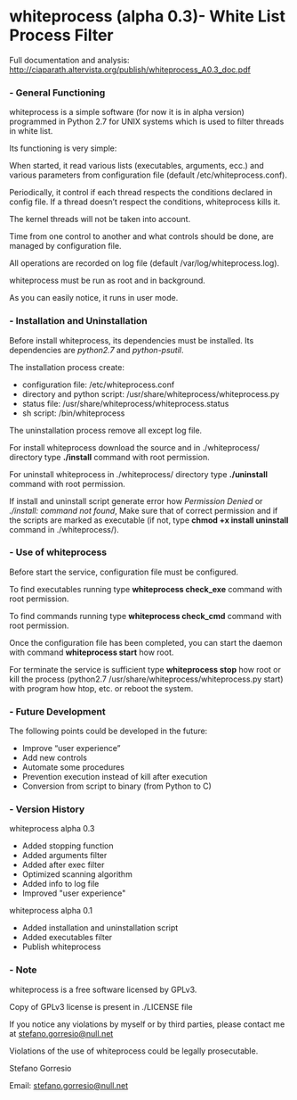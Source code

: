 # whiteprocess (alpha 0.3)- White List Process Filter


Full documentation and analysis:   http://ciaparath.altervista.org/publish/whiteprocess_A0.3_doc.pdf



### - General Functioning

whiteprocess is a simple software (for now it is in alpha version) programmed in Python 2.7 for UNIX systems which is used to filter threads in white list.


Its functioning is very simple:

When started, it read various lists (executables, arguments, ecc.) and various parameters from configuration file (default /etc/whiteprocess.conf).

Periodically, it control if each thread respects the conditions declared in config file. If a thread doesn’t respect the conditions, whiteprocess kills it.

The kernel threads will not be taken into account.

Time from one control to another and what controls should be done, are managed by configuration file.

All operations are recorded on log file (default /var/log/whiteprocess.log).

whiteprocess must be run as root and in background.

As you can easily notice, it runs in user mode.





### - Installation and Uninstallation

Before install whiteprocess, its dependencies must be installed.
Its dependencies are *python2.7* and *python-psutil*.

The installation process create:
 - configuration file: /etc/whiteprocess.conf
 - directory and python script: /usr/share/whiteprocess/whiteprocess.py
 - status file:  /usr/share/whiteprocess/whiteprocess.status
 - sh script: /bin/whiteprocess

The uninstallation process remove all except log file.



For install whiteprocess download the source and in ./whiteprocess/ directory type **./install** command with root permission.

For uninstall whiteprocess in ./whiteprocess/ directory type **./uninstall** command with root permission.

If install and uninstall script generate error how *Permission Denied* or *./install: command not found*, Make sure that of correct permission and if the scripts are marked as executable (if not, type **chmod +x install uninstall** command in ./whiteprocess/).



### - Use of whiteprocess

Before start the service, configuration file must be configured.

To find executables running type **whiteprocess check_exe** command with root permission.

To find commands running type **whiteprocess check_cmd** command with root permission.

Once the configuration file has been completed, you can start the daemon
with command **whiteprocess start** how root.

For terminate the service is sufficient type **whiteprocess stop** how root or kill the process (python2.7 /usr/share/whiteprocess/whiteprocess.py start) with program how htop, etc. or reboot the system.

### - Future Development
The following points could be developed in the future:
- Improve “user experience”
- Add new controls
- Automate some procedures
- Prevention execution instead of kill after execution
- Conversion from script to binary (from Python to C)

### - Version History
whiteprocess alpha 0.3
- Added stopping function
- Added arguments filter
- Added after exec filter
- Optimized scanning algorithm
- Added info to log file
- Improved "user experience"

whiteprocess alpha 0.1
- Added installation and uninstallation script
- Added executables filter
- Publish whiteprocess

### - Note

whiteprocess is a free software licensed by GPLv3.

Copy of GPLv3 license is present in ./LICENSE file


If you notice any violations by myself or by third parties, please contact me at stefano.gorresio@null.net

Violations of the use of whiteprocess could be legally prosecutable.



Stefano Gorresio

Email: stefano.gorresio@null.net

